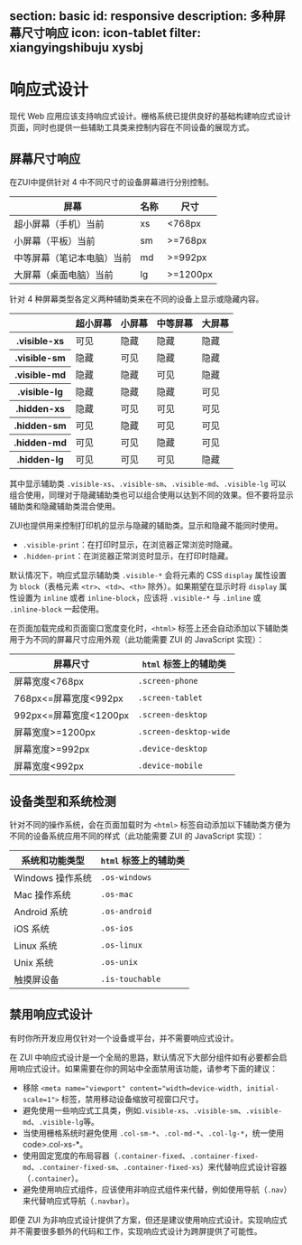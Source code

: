﻿section: basic
id: responsive
description: 多种屏幕尺寸响应
icon: icon-tablet
filter: xiangyingshibuju xysbj
---

# 响应式设计 

现代 Web 应用应该支持响应式设计。栅格系统已提供良好的基础构建响应式设计页面，同时也提供一些辅助工具类来控制内容在不同设备的展现方式。

## 屏幕尺寸响应

在ZUI中提供针对 4 中不同尺寸的设备屏幕进行分别控制。

<table class="table table-bordered">
  <thead>
    <tr>
      <th>屏幕</th>
      <th>名称</th>
      <th>尺寸</th>
    </tr>
  </thead>
  <tbody>
    <tr>
      <td>超小屏幕（手机）<span class="label label-primary visible-xs inline">当前</span></td>
      <td>xs</td>
      <td>&lt;768px</td>
    </tr>
    <tr>
      <td>小屏幕（平板）<span class="label label-primary visible-sm inline">当前</span></td>
      <td>sm</td>
      <td>&gt;=768px</td>
    </tr>
    <tr>
      <td>中等屏幕（笔记本电脑）<span class="label label-primary visible-md inline">当前</span></td>
      <td>md</td>
      <td>&gt;=992px</td>
    </tr>
    <tr>
      <td>大屏幕（桌面电脑）<span class="label label-primary visible-lg inline">当前</span></td>
      <td>lg</td>
      <td>&gt;=1200px</td>
    </tr>
  </tbody>
</table>

针对 4 种屏幕类型各定义两种辅助类来在不同的设备上显示或隐藏内容。

<table class="table table-bordered">
  <thead>
    <tr>
      <th></th>
      <th>超小屏幕</th>
      <th>小屏幕</th>
      <th>中等屏幕</th>
      <th>大屏幕</th>
    </tr>
  </thead>
  <tbody>
    <tr>
      <th>.visible-xs</th>
      <td class="hl-success">可见</td>
      <td class="text-muted">隐藏</td>
      <td class="text-muted">隐藏</td>
      <td class="text-muted">隐藏</td>
    </tr>
    <tr>
      <th>.visible-sm</th>
      <td class="text-muted">隐藏</td>
      <td class="hl-success">可见</td>
      <td class="text-muted">隐藏</td>
      <td class="text-muted">隐藏</td>
    </tr>
    <tr>
      <th>.visible-md</th>
      <td class="text-muted">隐藏</td>
      <td class="text-muted">隐藏</td>
      <td class="hl-success">可见</td>
      <td class="text-muted">隐藏</td>
    </tr>
    <tr>
      <th>.visible-lg</th>
      <td class="text-muted">隐藏</td>
      <td class="text-muted">隐藏</td>
      <td class="text-muted">隐藏</td>
      <td class="hl-success">可见</td>
    </tr>
    <tr>
      <th>.hidden-xs</th>
      <td class="text-muted">隐藏</td>
      <td class="hl-success">可见</td>
      <td class="hl-success">可见</td>
      <td class="hl-success">可见</td>
    </tr>
    <tr>
      <th>.hidden-sm</th>
      <td class="hl-success">可见</td>
      <td class="text-muted">隐藏</td>
      <td class="hl-success">可见</td>
      <td class="hl-success">可见</td>
    </tr>
    <tr>
      <th>.hidden-md</th>
      <td class="hl-success">可见</td>
      <td class="hl-success">可见</td>
      <td class="text-muted">隐藏</td>
      <td class="hl-success">可见</td>
    </tr>
    <tr>
      <th>.hidden-lg</th>
      <td class="hl-success">可见</td>
      <td class="hl-success">可见</td>
      <td class="hl-success">可见</td>
      <td class="text-muted">隐藏</td>
    </tr>
  </tbody>
</table>

其中显示辅助类 `.visible-xs`、`.visible-sm`、`.visible-md`、`.visible-lg` 可以组合使用，同理对于隐藏辅助类也可以组合使用以达到不同的效果。但不要将显示辅助类和隐藏辅助类混合使用。

ZUI也提供用来控制打印机的显示与隐藏的辅助类。显示和隐藏不能同时使用。

*   `.visible-print`：在打印时显示，在浏览器正常浏览时隐藏。
*   `.hidden-print`：在浏览器正常浏览时显示，在打印时隐藏。

默认情况下，响应式显示辅助类 `.visible-*` 会将元素的 CSS `display` 属性设置为 `block`（表格元素 `<tr>`、`<td>`、`<th>` 除外）。如果期望在显示时将 `display` 属性设置为 `inline` 或者 `inline-block`，应该将 `.visible-*` 与 `.inline` 或 `.inline-block` 一起使用。

在页面加载完成和页面窗口宽度变化时，`<html>` 标签上还会自动添加以下辅助类用于为不同的屏幕尺寸应用外观（此功能需要 ZUI 的 JavaScript 实现）：

<table class="table table-bordered">
  <thead>
    <tr>
      <th>屏幕尺寸</th>
      <th><code>html</code> 标签上的辅助类</th>
    </tr>
  </thead>
  <tbody>
    <tr>
      <td>屏幕宽度&lt;768px</td>
      <td><code>.screen-phone</code></td>
    </tr>
    <tr>
      <td>768px&lt;=屏幕宽度&lt;992px</td>
      <td><code>.screen-tablet</code></td>
    </tr>
    <tr>
      <td>992px&lt;=屏幕宽度&lt;1200px</td>
      <td><code>.screen-desktop</code></td>
    </tr>
    <tr>
      <td>屏幕宽度&gt;=1200px</td>
      <td><code>.screen-desktop-wide</code></td>
    </tr>
    <tr>
      <td>屏幕宽度&gt;=992px</td>
      <td><code>.device-desktop</code></td>
    </tr>
    <tr>
      <td>屏幕宽度&lt;992px</td>
      <td><code>.device-mobile</code></td>
    </tr>
  </tbody>
</table>

## 设备类型和系统检测

针对不同的操作系统，会在页面加载时为 `<html>` 标签自动添加以下辅助类方便为不同的设备系统应用不同的样式（此功能需要 ZUI 的 JavaScript 实现）：

<table class="table table-bordered">
  <thead>
    <tr>
      <th>系统和功能类型</th>
      <th><code>html</code> 标签上的辅助类</th>
    </tr>
  </thead>
  <tbody>
    <tr>
      <td>Windows 操作系统</td>
      <td><code>.os-windows</code></td>
    </tr>
    <tr>
      <td>Mac 操作系统</td>
      <td><code>.os-mac</code></td>
    </tr>
    <tr>
      <td>Android 系统</td>
      <td><code>.os-android</code></td>
    </tr>
    <tr>
      <td>iOS 系统</td>
      <td><code>.os-ios</code></td>
    </tr>
    <tr>
      <td>Linux 系统</td>
      <td><code>.os-linux</code></td>
    </tr>
    <tr>
      <td>Unix 系统</td>
      <td><code>.os-unix</code></td>
    </tr>
    <tr>
      <td>触摸屏设备</td>
      <td><code>.is-touchable</code></td>
    </tr>
  </tbody>
</table>


## 禁用响应式设计

有时你所开发应用仅针对一个设备或平台，并不需要响应式设计。

在 ZUI 中响应式设计是一个全局的思路，默认情况下大部分组件如有必要都会启用响应式设计。如果需要在你的网站中全面禁用该功能，请参考下面的建议：

*   移除 `<meta name="viewport" content="width=device-width, initial-scale=1">` 标签，禁用移动设备缩放可视窗口尺寸。
*   避免使用一些响应式工具类，例如`.visible-xs`、`.visible-sm`、`.visible-md`、`.visible-lg`等。
*   当使用栅格系统时避免使用 `.col-sm-*`、`.col-md-*`、`.col-lg-*`，统一使用 code>.col-xs-*。
*   使用固定宽度的布局容器（`.container-fixed`、`.container-fixed-md`、`.container-fixed-sm`、`.container-fixed-xs`）来代替响应式设计容器（`.container`）。
*   避免使用响应式组件，应该使用非响应式组件来代替，例如使用导航（`.nav`） 来代替响应式导航（`.navbar`）。

<div class="alert alert-info">即便 ZUI 为非响应式设计提供了方案，但还是建议使用响应式设计。实现响应式并不需要很多额外的代码和工作，实现响应式设计为跨屏提供了可能性。</div>
